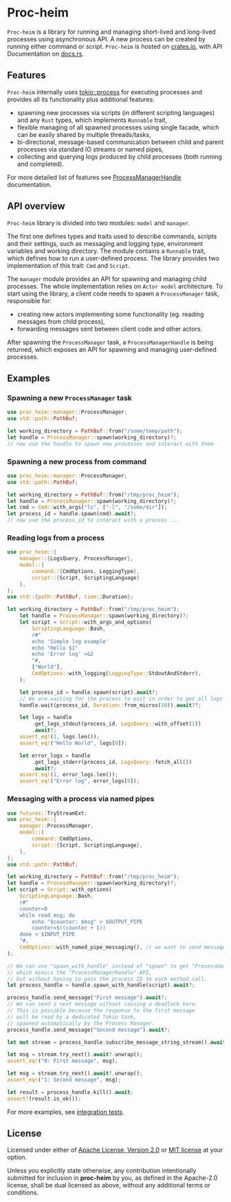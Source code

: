# Proc-heim

`Proc-heim` is a library for running and managing short-lived and long-lived processes using asynchronous API. A new process can be created by running either command or script. `Proc-heim` is hosted on
[crates.io](https://crates.io/crates/proc-heim), with API
Documentation on [docs.rs](https://docs.rs/proc-heim/).

## Features
`Proc-heim` internally uses [tokio::process](https://docs.rs/tokio/latest/tokio/process/index.html) for executing processes and provides all its functionality plus additional features:
 * spawning new processes via scripts (in different scripting languages) and any `Rust` types, which implements `Runnable` trait,
 * flexible managing of all spawned processes using single facade, which can be easily shared by multiple threads/tasks,
 * bi-directional, message-based communication between child and parent processes via standard IO streams or named pipes,
 * collecting and querying logs produced by child processes (both running and completed).

For more detailed list of features see [ProcessManagerHandle](https://docs.rs/proc-heim/latest/proc_heim/manager/struct.ProcessManagerHandle.html) documentation.

## API overview
`Proc-heim` library is divided into two modules: `model` and `manager`. 

The first one defines types and traits used to describe commands, scripts and their settings, such as  messaging and logging type, environment variables and working directory. The module contains a `Runnable` trait, which defines how to run a user-defined process. The library provides two implementation of this trait: `Cmd` and `Script`.

The `manager` module provides an API for spawning and managing child processes. The whole implementation relies on `Actor model` architecture. To start using the library, a client code needs to spawn a `ProcessManager` task, responsible for:
* creating new actors implementing some functionality (eg. reading messages from child process),
* forwarding messages sent between client code and other actors.

After spawning the `ProcessManager` task, a `ProcessManagerHandle` is being returned, which exposes an API for spawning and managing user-defined processes.

## Examples

### Spawning a new `ProcessManager` task
```rust
use proc_heim::manager::ProcessManager;
use std::path::PathBuf;

let working_directory = PathBuf::from("/some/temp/path");
let handle = ProcessManager::spawn(working_directory)?;
// now use the handle to spawn new processes and interact with them
```

### Spawning a new process from command
```rust
use proc_heim::manager::ProcessManager;
use std::path::PathBuf;

let working_directory = PathBuf::from("/tmp/proc_heim");
let handle = ProcessManager::spawn(working_directory)?;
let cmd = Cmd::with_args("ls", ["-l", "/some/dir"]);
let process_id = handle.spawn(cmd).await?;
// now use the process_id to interact with a process ...
```

### Reading logs from a process
```rust
use proc_heim::{
    manager::{LogsQuery, ProcessManager},
    model::{
        command::{CmdOptions, LoggingType},
        script::{Script, ScriptingLanguage}
    },
};
use std::{path::PathBuf, time::Duration};

let working_directory = PathBuf::from("/tmp/proc_heim");
    let handle = ProcessManager::spawn(working_directory)?;
    let script = Script::with_args_and_options(
        ScriptingLanguage::Bash,
        r#"
        echo 'Simple log example'
        echo "Hello $1"
        echo 'Error log' >&2
        "#,
        ["World"],
        CmdOptions::with_logging(LoggingType::StdoutAndStderr),
    );

    let process_id = handle.spawn(script).await?;
    // We are waiting for the process to exit in order to get all logs
    handle.wait(process_id, Duration::from_micros(10)).await??;

    let logs = handle
        .get_logs_stdout(process_id, LogsQuery::with_offset(1))
        .await?;
    assert_eq!(1, logs.len());
    assert_eq!("Hello World", logs[0]);

    let error_logs = handle
        .get_logs_stderr(process_id, LogsQuery::fetch_all())
        .await?;
    assert_eq!(1, error_logs.len());
    assert_eq!("Error log", error_logs[0]);
```

### Messaging with a process via named pipes

```rust
use futures::TryStreamExt;
use proc_heim::{
    manager::ProcessManager,
    model::{
        command::CmdOptions,
        script::{Script, ScriptingLanguage},
    },
};
use std::path::PathBuf;

let working_directory = PathBuf::from("/tmp/proc_heim");
let handle = ProcessManager::spawn(working_directory)?;
let script = Script::with_options(
    ScriptingLanguage::Bash,
    r#"
    counter=0
    while read msg; do
        echo "$counter: $msg" > $OUTPUT_PIPE
        counter=$((counter + 1))
    done < $INPUT_PIPE
    "#,
    CmdOptions::with_named_pipe_messaging(), // we want to send messages bidirectionally
);

// We can use "spawn_with_handle" instead of "spawn" to get "ProcessHandle",
// which mimics the "ProcessManagerHandle" API, 
// but without having to pass the process ID to each method call.
let process_handle = handle.spawn_with_handle(script).await?;

process_handle.send_message("First message").await?;
// We can send a next message without causing a deadlock here.
// This is possible because the response to the first message
// will be read by a dedicated Tokio task, 
// spawned automatically by the Process Manager.
process_handle.send_message("Second message").await?;

let mut stream = process_handle.subscribe_message_string_stream().await?;

let msg = stream.try_next().await?.unwrap();
assert_eq!("0: First message", msg);

let msg = stream.try_next().await?.unwrap();
assert_eq!("1: Second message", msg);

let result = process_handle.kill().await;
assert!(result.is_ok());
```

For more examples, see [integration tests](https://github.com/Heliwrenaid/proc-heim/tree/main/tests).

## License
Licensed under either of <a href="LICENSE-APACHE">Apache License, Version
2.0</a> or <a href="LICENSE-MIT">MIT license</a> at your option.

Unless you explicitly state otherwise, any contribution intentionally submitted
for inclusion in <b>proc-heim</b> by you, as defined in the Apache-2.0 license, shall be
dual licensed as above, without any additional terms or conditions.
